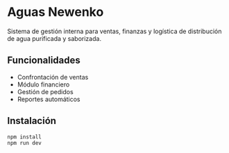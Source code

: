 # Aguas Newenko

Sistema de gestión interna para ventas, finanzas y logística de distribución de agua purificada y saborizada.

## Funcionalidades
- Confrontación de ventas
- Módulo financiero
- Gestión de pedidos
- Reportes automáticos

## Instalación

```bash
npm install
npm run dev
```
